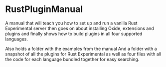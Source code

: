 # RustPluginManual
A manual that will teach you how to set up and run a vanilla Rust Experimental server
then goes on about installing Oxide, extensions and plugins 
and finally shows how to build plugins in all four supported languages.

Also holds a folder with the examples from the manual
And a folder with a snapshot of all the plugins for Rust Experimental
as well as four files with all the code for each language bundled together for easy searching.
